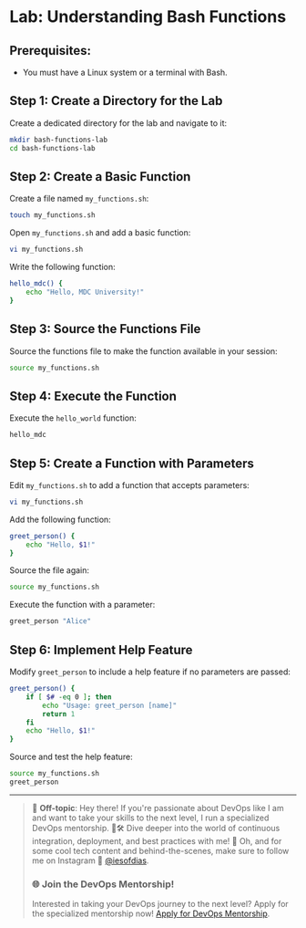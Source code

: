 # Lab: Understanding Bash Functions

## Prerequisites:
- You must have a Linux system or a terminal with Bash.

## Step 1: Create a Directory for the Lab

Create a dedicated directory for the lab and navigate to it:

```bash
mkdir bash-functions-lab
cd bash-functions-lab
```

## Step 2: Create a Basic Function

Create a file named `my_functions.sh`:

```bash
touch my_functions.sh
```

Open `my_functions.sh` and add a basic function:

```bash
vi my_functions.sh
```

Write the following function:

```bash
hello_mdc() {
    echo "Hello, MDC University!"
}
```

## Step 3: Source the Functions File

Source the functions file to make the function available in your session:

```bash
source my_functions.sh
```

## Step 4: Execute the Function

Execute the `hello_world` function:

```bash
hello_mdc
```

## Step 5: Create a Function with Parameters

Edit `my_functions.sh` to add a function that accepts parameters:

```bash
vi my_functions.sh
```

Add the following function:

```bash
greet_person() {
    echo "Hello, $1!"
}
```

Source the file again:

```bash
source my_functions.sh
```

Execute the function with a parameter:

```bash
greet_person "Alice"
```

## Step 6: Implement Help Feature

Modify `greet_person` to include a help feature if no parameters are passed:

```bash
greet_person() {
    if [ $# -eq 0 ]; then
        echo "Usage: greet_person [name]"
        return 1
    fi
    echo "Hello, $1!"
}
```

Source and test the help feature:

```bash
source my_functions.sh
greet_person
```

---

> 🚨 **Off-topic**: Hey there! If you're passionate about DevOps like I am and want to take your skills to the next level, I run a specialized DevOps mentorship. 🧠🛠 Dive deeper into the world of continuous integration, deployment, and best practices with me! 🚀 Oh, and for some cool tech content and behind-the-scenes, make sure to follow me on Instagram 📸 [@iesofdias](https://www.instagram.com/iesofdias/).
> ### 🌐 **Join the DevOps Mentorship!**
> Interested in taking your DevOps journey to the next level? Apply for the specialized mentorship now! [Apply for DevOps Mentorship](https://guilhermemaia.com/mentoria-devops).
